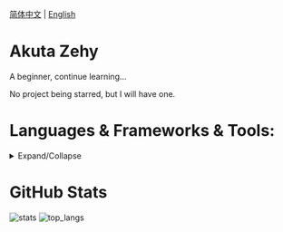 <!---
AkutaZehy/AkutaZehy is a ✨ special ✨ repository because its `README.md` (this file) appears on your GitHub profile.
You can click the Preview link to take a look at your changes.
--->


[简体中文](README_CH.md) | 
[English](README.md)

# Akuta Zehy

A beginner, continue learning...

No project being starred, but I will have one.

# Languages & Frameworks & Tools:

<details><summary>Expand/Collapse</summary>

## At the very first...

![Java](https://img.shields.io/badge/Java-ED8B00.svg?logo=java&logoColor=white)
is the best language in the world
~~bruh why Java doesnot have a logo 😭~~

Learned Java as the first one, not a Java **master**.

## OK, I can use them

![Python](https://img.shields.io/badge/Python-14354C.svg?logo=python&logoColor=white)
![PyTorch](https://img.shields.io/badge/PyTorch-EE4C2C.svg?style=flat-square&logo=PyTorch&logoColor=white)
[![Vue](https://img.shields.io/badge/-Vue%203-4FC08D?style=flat-square&logo=vue.js&logoColor=white)](https://vuejs.org/)
![Markdown](https://img.shields.io/badge/Markdown-000000?style=flat&logo=markdown&logoColor=white)
[![Git](https://img.shields.io/badge/-Git-F05032?style=flat-square&logo=git&logoColor=white)](https://git-scm.com/)

![After Effects](https://img.shields.io/badge/Adobe%20After%20Effects-9999FF.svg?style=flat-square&logo=Adobe-After-Effects&logoColor=white)
![Adobe Indesign](https://img.shields.io/badge/Adobe%20InDesign-FF3366.svg?style=flat-square&logo=Adobe-InDesign&logoColor=white)
![Photoshop](https://img.shields.io/badge/Adobe%20Photoshop-31A8FF.svg?style=flat-square&logo=Adobe-Photoshop&logoColor=white)
![Krita](https://img.shields.io/badge/Krita-3BABFF.svg?style=flat-square&logo=Krita&logoColor=white)

## Still Learning

![C++](https://img.shields.io/badge/C++-00599C.svg?logo=c%2B%2B&logoColor=white)
![JavaScript](https://img.shields.io/badge/JavaScript-323330.svg?logo=javascript&logoColor=F7DF1E)
![TypeScript](https://img.shields.io/badge/TypeScript-007ACC.svg?logo=typescript&logoColor=white)
![Kotlin](https://img.shields.io/badge/Kotlin-0095D5.svg?logo=kotlin&logoColor=white)
![ElasticSearch](https://img.shields.io/badge/Elasticsearch-005571.svg?style=flat-square&logo=Elasticsearch&logoColor=white)
[![Nuxt](https://img.shields.io/badge/-Nuxt%203-00DC82?style=flat-square&logo=nuxt.js&logoColor=white)](https://nuxt.com/)
![Tauri](https://img.shields.io/badge/Tauri-24C8D8.svg?style=flat-square&logo=Tauri&logoColor=white)
![Blender](https://img.shields.io/badge/Blender-E87D0D.svg?style=flat-square&logo=Blender&logoColor=white)

</details>

# GitHub Stats

![stats](https://github-readme-stats.vercel.app/api?username=AkutaZehy&hide_title=true)
![top_langs](https://github-readme-stats.vercel.app/api/top-langs/?username=AkutaZehy&layout=compact&hide=jupyter%20notebook,ren'py)
